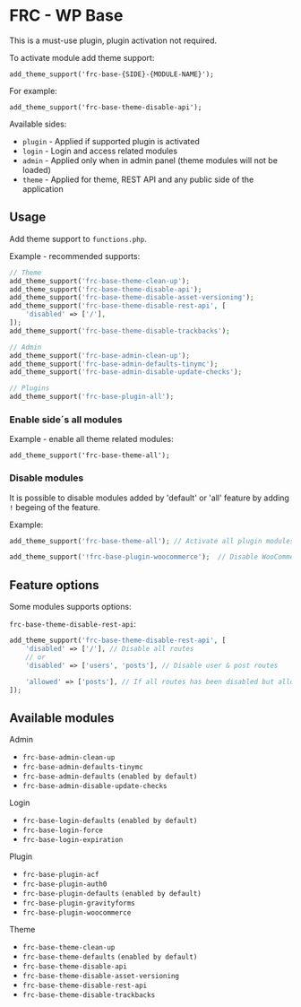 # FRC - WP Base

This is a must-use plugin, plugin activation not required.

To activate module add theme support:

`add_theme_support('frc-base-{SIDE}-{MODULE-NAME}');`

For example:

`add_theme_support('frc-base-theme-disable-api');`

Available sides:

- `plugin` - Applied if supported plugin is activated
- `login` - Login and access related modules
- `admin` - Applied only when in admin panel (theme modules will not be loaded)
- `theme` - Applied for theme, REST API and any public side of the application

## Usage

Add theme support to `functions.php`.

Example - recommended supports:

```php
// Theme
add_theme_support('frc-base-theme-clean-up');
add_theme_support('frc-base-theme-disable-api');
add_theme_support('frc-base-theme-disable-asset-versioning');
add_theme_support('frc-base-theme-disable-rest-api', [
    'disabled' => ['/'],
]);
add_theme_support('frc-base-theme-disable-trackbacks');

// Admin
add_theme_support('frc-base-admin-clean-up');
add_theme_support('frc-base-admin-defaults-tinymc');
add_theme_support('frc-base-admin-disable-update-checks');

// Plugins
add_theme_support('frc-base-plugin-all');
```

### Enable side´s all modules

Example - enable all theme related modules:

`add_theme_support('frc-base-theme-all');`

### Disable modules

It is possible to disable modules added by 'default' or 'all' feature by adding `!` begeing of the feature.

Example:

```php
add_theme_support('frc-base-theme-all'); // Activate all plugin modules

add_theme_support('!frc-base-plugin-woocommerce');  // Disable WooCommerce plugin module
```

## Feature options

Some modules supports options:

`frc-base-theme-disable-rest-api`:

```php
add_theme_support('frc-base-theme-disable-rest-api', [
    'disabled' => ['/'], // Disable all routes
    // or
    'disabled' => ['users', 'posts'], // Disable user & post routes

    'allowed' => ['posts'], // If all routes has been disabled but allow 'posts' route
]);
```

## Available modules

Admin

- `frc-base-admin-clean-up`
- `frc-base-admin-defaults-tinymc`
- `frc-base-admin-defaults` `(enabled by default)`
- `frc-base-admin-disable-update-checks`

Login

- `frc-base-login-defaults` `(enabled by default)`
- `frc-base-login-force`
- `frc-base-login-expiration`

Plugin

- `frc-base-plugin-acf`
- `frc-base-plugin-auth0`
- `frc-base-plugin-defaults` `(enabled by default)`
- `frc-base-plugin-gravityforms`
- `frc-base-plugin-woocommerce`

Theme

- `frc-base-theme-clean-up`
- `frc-base-theme-defaults` `(enabled by default)`
- `frc-base-theme-disable-api`
- `frc-base-theme-disable-asset-versioning`
- `frc-base-theme-disable-rest-api`
- `frc-base-theme-disable-trackbacks`
